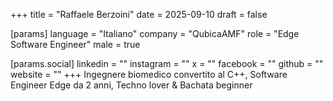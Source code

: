 +++
title = "Raffaele Berzoini"
date = 2025-09-10
draft = false

[params]
language = "Italiano"
company = "QubicaAMF"
role = "Edge Software Engineer"
male = true

[params.social]
linkedin = ""
instagram = ""
x = ""
facebook = ""
github = ""
website = ""
+++
Ingegnere biomedico convertito al C++, Software Engineer Edge da 2 anni, Techno lover & Bachata beginner